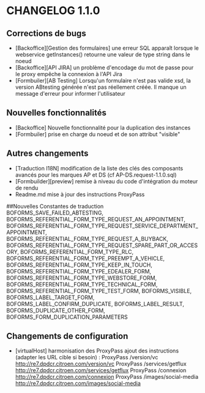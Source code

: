 # CHANGELOG 1.1.0


## Corrections de bugs
- [Backoffice][Gestion des formulaires] une erreur SQL apparaît lorsque le webservice getInstances() retourne une valeur de type string dans le noeud <editable>
- [Backoffice][API JIRA] un problème d'encodage du mot de passe pour le proxy empêche la connexion à l'API Jira
- [Formbuiler][AB Testing] Lorsqu'un formulaire n'est pas valide xsd, la version ABtesting générée n'est pas réellement créée. Il manque un message d'erreur pour informer l'utilisateur

## Nouvelles fonctionnalités
- [Backoffice] Nouvelle fonctionnalité pour la duplication des instances
- [Formbuiler] prise en charge du noeud <commentary> et de son attribut "visible"

## Autres changements
- [Traduction I18N] modification de la liste des clés des composants avancés pour les marques AP et DS (cf AP-DS.request-1.1.0.sql)
- [Formbuilder][preview] remise à niveau du code d'intégration du moteur de rendu
- Readme.md mise à jour des instructions ProxyPass

##Nouvelles Constantes de traduction
BOFORMS_SAVE_FAILED_ABTESTING, BOFORMS_REFERENTIAL_FORM_TYPE_REQUEST_AN_APPOINTMENT, BOFORMS_REFERENTIAL_FORM_TYPE_REQUEST_SERVICE_DEPARTMENT_APPOINTMENT, BOFORMS_REFERENTIAL_FORM_TYPE_REQUEST_A_BUYBACK, BOFORMS_REFERENTIAL_FORM_TYPE_REQUEST_SPARE_PART_OR_ACCESORY, BOFORMS_REFERENTIAL_FORM_TYPE_RLC, BOFORMS_REFERENTIAL_FORM_TYPE_PREEMPT_A_VEHICLE, 
BOFORMS_REFERENTIAL_FORM_TYPE_KEEP_IN_TOUCH, BOFORMS_REFERENTIAL_FORM_TYPE_EDEALER_FORM, BOFORMS_REFERENTIAL_FORM_TYPE_WEBSTORE_FORM, BOFORMS_REFERENTIAL_FORM_TYPE_TECHNICAL_FORM, BOFORMS_REFERENTIAL_FORM_TYPE_TEST_FORM, BOFORMS_VISIBLE, BOFORMS_LABEL_TARGET_FORM, BOFORMS_LABEL_CONFIRM_DUPLICATE, BOFORMS_LABEL_RESULT, BOFORMS_DUPLICATE_OTHER_FORM, BOFORMS_FORM_DUPLICATION_PARAMETERS

## Changements de configuration
- [virtualHost] harmonisation des ProxyPass ajout des instructions (adapter les URL cible si besoin) :
ProxyPass /version/vc http://re7.dpdcr.citroen.com/version/vc
ProxyPass /services/getflux http://re7.dpdcr.citroen.com/services/getflux
ProxyPass /connexion http://re7.dpdcr.citroen.com/connexion
ProxyPass /images/social-media http://re7.dpdcr.citroen.com/images/social-media
